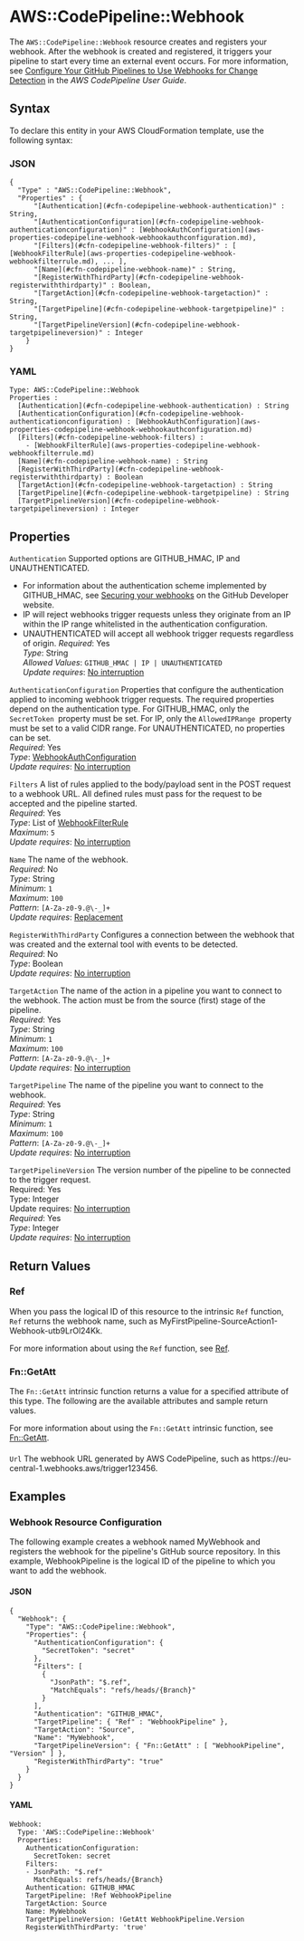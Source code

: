 # AWS::CodePipeline::Webhook<a name="aws-resource-codepipeline-webhook"></a>

The `AWS::CodePipeline::Webhook` resource creates and registers your webhook\. After the webhook is created and registered, it triggers your pipeline to start every time an external event occurs\. For more information, see [Configure Your GitHub Pipelines to Use Webhooks for Change Detection](https://docs.aws.amazon.com/codepipeline/latest/userguide/pipelines-webhooks-migration.html) in the *AWS CodePipeline User Guide*\.

## Syntax<a name="aws-resource-codepipeline-webhook-syntax"></a>

To declare this entity in your AWS CloudFormation template, use the following syntax:

### JSON<a name="aws-resource-codepipeline-webhook-syntax.json"></a>

```
{
  "Type" : "AWS::CodePipeline::Webhook",
  "Properties" : {
      "[Authentication](#cfn-codepipeline-webhook-authentication)" : String,
      "[AuthenticationConfiguration](#cfn-codepipeline-webhook-authenticationconfiguration)" : [WebhookAuthConfiguration](aws-properties-codepipeline-webhook-webhookauthconfiguration.md),
      "[Filters](#cfn-codepipeline-webhook-filters)" : [ [WebhookFilterRule](aws-properties-codepipeline-webhook-webhookfilterrule.md), ... ],
      "[Name](#cfn-codepipeline-webhook-name)" : String,
      "[RegisterWithThirdParty](#cfn-codepipeline-webhook-registerwiththirdparty)" : Boolean,
      "[TargetAction](#cfn-codepipeline-webhook-targetaction)" : String,
      "[TargetPipeline](#cfn-codepipeline-webhook-targetpipeline)" : String,
      "[TargetPipelineVersion](#cfn-codepipeline-webhook-targetpipelineversion)" : Integer
    }
}
```

### YAML<a name="aws-resource-codepipeline-webhook-syntax.yaml"></a>

```
Type: AWS::CodePipeline::Webhook
Properties : 
﻿  [Authentication](#cfn-codepipeline-webhook-authentication) : String
﻿  [AuthenticationConfiguration](#cfn-codepipeline-webhook-authenticationconfiguration) : [WebhookAuthConfiguration](aws-properties-codepipeline-webhook-webhookauthconfiguration.md)
﻿  [Filters](#cfn-codepipeline-webhook-filters) : 
    - [WebhookFilterRule](aws-properties-codepipeline-webhook-webhookfilterrule.md)
﻿  [Name](#cfn-codepipeline-webhook-name) : String
﻿  [RegisterWithThirdParty](#cfn-codepipeline-webhook-registerwiththirdparty) : Boolean
﻿  [TargetAction](#cfn-codepipeline-webhook-targetaction) : String
﻿  [TargetPipeline](#cfn-codepipeline-webhook-targetpipeline) : String
﻿  [TargetPipelineVersion](#cfn-codepipeline-webhook-targetpipelineversion) : Integer
```

## Properties<a name="aws-resource-codepipeline-webhook-properties"></a>

`Authentication`  <a name="cfn-codepipeline-webhook-authentication"></a>
Supported options are GITHUB\_HMAC, IP and UNAUTHENTICATED\.  
+ For information about the authentication scheme implemented by GITHUB\_HMAC, see [Securing your webhooks](https://developer.github.com/webhooks/securing/) on the GitHub Developer website\.
+  IP will reject webhooks trigger requests unless they originate from an IP within the IP range whitelisted in the authentication configuration\.
+  UNAUTHENTICATED will accept all webhook trigger requests regardless of origin\.
*Required*: Yes  
*Type*: String  
*Allowed Values*: `GITHUB_HMAC | IP | UNAUTHENTICATED`  
*Update requires*: [No interruption](https://docs.aws.amazon.com/AWSCloudFormation/latest/UserGuide/using-cfn-updating-stacks-update-behaviors.html#update-no-interrupt)

`AuthenticationConfiguration`  <a name="cfn-codepipeline-webhook-authenticationconfiguration"></a>
Properties that configure the authentication applied to incoming webhook trigger requests\. The required properties depend on the authentication type\. For GITHUB\_HMAC, only the `SecretToken `property must be set\. For IP, only the `AllowedIPRange `property must be set to a valid CIDR range\. For UNAUTHENTICATED, no properties can be set\.  
*Required*: Yes  
*Type*: [WebhookAuthConfiguration](aws-properties-codepipeline-webhook-webhookauthconfiguration.md)  
*Update requires*: [No interruption](https://docs.aws.amazon.com/AWSCloudFormation/latest/UserGuide/using-cfn-updating-stacks-update-behaviors.html#update-no-interrupt)

`Filters`  <a name="cfn-codepipeline-webhook-filters"></a>
A list of rules applied to the body/payload sent in the POST request to a webhook URL\. All defined rules must pass for the request to be accepted and the pipeline started\.  
*Required*: Yes  
*Type*: List of [WebhookFilterRule](aws-properties-codepipeline-webhook-webhookfilterrule.md)  
*Maximum*: `5`  
*Update requires*: [No interruption](https://docs.aws.amazon.com/AWSCloudFormation/latest/UserGuide/using-cfn-updating-stacks-update-behaviors.html#update-no-interrupt)

`Name`  <a name="cfn-codepipeline-webhook-name"></a>
The name of the webhook\.  
*Required*: No  
*Type*: String  
*Minimum*: `1`  
*Maximum*: `100`  
*Pattern*: `[A-Za-z0-9.@\-_]+`  
*Update requires*: [Replacement](https://docs.aws.amazon.com/AWSCloudFormation/latest/UserGuide/using-cfn-updating-stacks-update-behaviors.html#update-replacement)

`RegisterWithThirdParty`  <a name="cfn-codepipeline-webhook-registerwiththirdparty"></a>
Configures a connection between the webhook that was created and the external tool with events to be detected\.  
*Required*: No  
*Type*: Boolean  
*Update requires*: [No interruption](https://docs.aws.amazon.com/AWSCloudFormation/latest/UserGuide/using-cfn-updating-stacks-update-behaviors.html#update-no-interrupt)

`TargetAction`  <a name="cfn-codepipeline-webhook-targetaction"></a>
The name of the action in a pipeline you want to connect to the webhook\. The action must be from the source \(first\) stage of the pipeline\.  
*Required*: Yes  
*Type*: String  
*Minimum*: `1`  
*Maximum*: `100`  
*Pattern*: `[A-Za-z0-9.@\-_]+`  
*Update requires*: [No interruption](https://docs.aws.amazon.com/AWSCloudFormation/latest/UserGuide/using-cfn-updating-stacks-update-behaviors.html#update-no-interrupt)

`TargetPipeline`  <a name="cfn-codepipeline-webhook-targetpipeline"></a>
The name of the pipeline you want to connect to the webhook\.  
*Required*: Yes  
*Type*: String  
*Minimum*: `1`  
*Maximum*: `100`  
*Pattern*: `[A-Za-z0-9.@\-_]+`  
*Update requires*: [No interruption](https://docs.aws.amazon.com/AWSCloudFormation/latest/UserGuide/using-cfn-updating-stacks-update-behaviors.html#update-no-interrupt)

`TargetPipelineVersion`  <a name="cfn-codepipeline-webhook-targetpipelineversion"></a>
The version number of the pipeline to be connected to the trigger request\.  
Required: Yes   
Type: Integer   
 Update requires: [No interruption](https://docs.aws.amazon.com/AWSCloudFormation/latest/UserGuide/using-cfn-updating-stacks-update-behaviors.html#update-no-interrupt)   
*Required*: Yes  
*Type*: Integer  
*Update requires*: [No interruption](https://docs.aws.amazon.com/AWSCloudFormation/latest/UserGuide/using-cfn-updating-stacks-update-behaviors.html#update-no-interrupt)

## Return Values<a name="aws-resource-codepipeline-webhook-return-values"></a>

### Ref<a name="aws-resource-codepipeline-webhook-return-values-ref"></a>

 When you pass the logical ID of this resource to the intrinsic `Ref` function, `Ref` returns the webhook name, such as MyFirstPipeline\-SourceAction1\-Webhook\-utb9LrOl24Kk\.

For more information about using the `Ref` function, see [Ref](https://docs.aws.amazon.com/AWSCloudFormation/latest/UserGuide/intrinsic-function-reference-ref.html)\.

### Fn::GetAtt<a name="aws-resource-codepipeline-webhook-return-values-fn--getatt"></a>

The `Fn::GetAtt` intrinsic function returns a value for a specified attribute of this type\. The following are the available attributes and sample return values\.

For more information about using the `Fn::GetAtt` intrinsic function, see [Fn::GetAtt](https://docs.aws.amazon.com/AWSCloudFormation/latest/UserGuide/intrinsic-function-reference-getatt.html)\.

#### <a name="aws-resource-codepipeline-webhook-return-values-fn--getatt-fn--getatt"></a>

`Url`  <a name="Url-fn::getatt"></a>
The webhook URL generated by AWS CodePipeline, such as https://eu\-central\-1\.webhooks\.aws/trigger123456\.

## Examples<a name="aws-resource-codepipeline-webhook--examples"></a>

### Webhook Resource Configuration<a name="aws-resource-codepipeline-webhook--examples--Webhook_Resource_Configuration"></a>

The following example creates a webhook named MyWebhook and registers the webhook for the pipeline's GitHub source repository\. In this example, WebhookPipeline is the logical ID of the pipeline to which you want to add the webhook\.

#### JSON<a name="aws-resource-codepipeline-webhook--examples--Webhook_Resource_Configuration--json"></a>

```
{ 
  "Webhook": { 
    "Type": "AWS::CodePipeline::Webhook", 
    "Properties": {
      "AuthenticationConfiguration": { 
        "SecretToken": "secret" 
      }, 
      "Filters": [ 
        { 
          "JsonPath": "$.ref", 
          "MatchEquals": "refs/heads/{Branch}" 
        } 
      ], 
      "Authentication": "GITHUB_HMAC",
      "TargetPipeline": { "Ref" : "WebhookPipeline" }, 
      "TargetAction": "Source", 
      "Name": "MyWebhook", 
      "TargetPipelineVersion": { "Fn::GetAtt" : [ "WebhookPipeline", "Version" ] },
      "RegisterWithThirdParty": "true" 
    } 
  } 
}
```

#### YAML<a name="aws-resource-codepipeline-webhook--examples--Webhook_Resource_Configuration--yaml"></a>

```
Webhook: 
  Type: 'AWS::CodePipeline::Webhook' 
  Properties:
    AuthenticationConfiguration: 
      SecretToken: secret 
    Filters: 
    - JsonPath: "$.ref" 
      MatchEquals: refs/heads/{Branch} 
    Authentication: GITHUB_HMAC 
    TargetPipeline: !Ref WebhookPipeline
    TargetAction: Source 
    Name: MyWebhook 
    TargetPipelineVersion: !GetAtt WebhookPipeline.Version
    RegisterWithThirdParty: 'true'
```